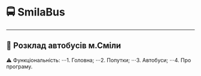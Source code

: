# :oncoming_bus: SmilaBus
------------------------------
:bus: Розклад автобусів м.Сміли
------------------------------
:warning: Функціональність:
⋅⋅⋅1. Головна;
⋅⋅⋅2. Попутки;
⋅⋅⋅3. Автобуси;
⋅⋅⋅4. Про програму.



